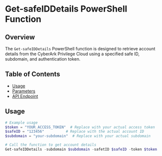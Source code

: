 # Get-safeIDDetails PowerShell Function

## Overview

The `Get-safeIDDetails` PowerShell function is designed to retrieve account details from the CyberArk Privilege Cloud using a specified safe ID, subdomain, and authentication token.

## Table of Contents

- [Usage](#usage)
- [Parameters](#parameters)
- [API Endpoint](#api-endpoint)


## Usage

```powershell
# Example usage
$token = "YOUR_ACCESS_TOKEN"  # Replace with your actual access token
$safeID = "123456"          # Replace with the actual account ID
$subdomain = "your-subdomain"  # Replace with your actual subdomain

# Call the function to get account details
Get-safeIDDetails -subdomain $subdomain -safetID $safeID -token $token

